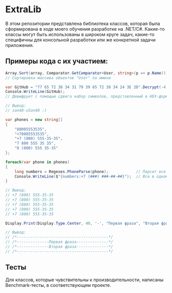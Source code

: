 # ExtraLib
В этом репозитории представлена библиотека классов, которая была сформирована в ходе моего обучения разработке на .NET/C#. Какие-то классы могут быть использованы в широком круге задач, какие-то специфичны для консольной разработки или же конкретной задачи приложения.

## Примеры кода с их участием:
```C#
Array.Sort(array, Comparator.GetComparator<User, string>(p => p.Name));
// Сортировка массива объектов "User" по имени
```

```C#
var GitHub = "77 65 72 38 34 31 79 39 65 72 38 34 24 3E 2D".Decrypt(-4, StringCrypter.Type.Hex);
Console.WriteLine(GitHub);
// Дешифрует с помощью сдвига набор символов, представленный в HEX-формате

// Вывод:
// san40-u5an40 :)
```

```C#
var phones = new string[]
{
    "88005553535",
    "+78005553535",
    "+7 (800) 555-35-35",
    "7 800 555 35 35",
    "8 (800) 555 35-35"
};

foreach(var phone in phones)
{
    long numbers = Regexes.PhoneParse(phone);            // Парсит все номера в число long, убирая первые "+7" или "8"
    Console.WriteLine($"{numbers:+7 (###) ###-##-##}");  // Все в одном формате
}

// Вывод:
// +7 (800) 555-35-35
// +7 (800) 555-35-35
// +7 (800) 555-35-35
// +7 (800) 555-35-35
// +7 (800) 555-35-35
```

```C#
Display.Print(Display.Type.Center, 40, '-', "Первая фраза", "Вторая фраза");

// Вывод:
// /*----------------------------------------*/
// /*--------------Первая фраза--------------*/
// /*--------------Вторая фраза--------------*/
// /*----------------------------------------*/
```

## Тесты
Для классов, которые чувствительны к производительности, написаны Benchmark-тесты, в соответствующем проекте.